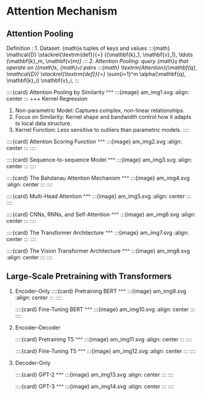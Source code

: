 # Attention Mechanism

## Attention Pooling

Definition
: 1. Dataset: {math}`m` tuples of keys and values
     :::{math}
     \mathcal{D} \stackrel{\textrm{def}}{=} \{(\mathbf{k}_1, \mathbf{v}_1),
	 \ldots (\mathbf{k}_m, \mathbf{v}_m)\}
     :::
  2. Attention Pooling: query {math}`q` that operate on ({math}`k`, {math}`v`)
     pairs
     :::{math}
	 \textrm{Attention}(\mathbf{q}, \mathcal{D}) \stackrel{\textrm{def}}{=}
	 \sum_{i=1}^m \alpha(\mathbf{q}, \mathbf{k}_i) \mathbf{v}_i,
	 :::

::::{card}
Attention Pooling by Similarity
^^^
:::{image} am_img1.svg
:align: center
:::
+++
Kernel Regression

1. Non-parametric Model: Captures complex, non-linear relationships.
2. Focus on Similarity: Kernel shape and bandwidth control how it adapts
   to local data structure.
3. Kernel Function: Less sensitive to outliers than parametric models.
::::

::::{card}
Attention Scoring Function
^^^
:::{image} am_img2.svg
:align: center
:::
::::

::::{card}
Sequence-to-sequence Model
^^^
:::{image} am_img3.svg
:align: center
:::
::::

::::{card}
The Bahdanau Attention Mechanism
^^^
:::{image} am_img4.svg
:align: center
:::
::::

::::{card}
Multi-Head Attention
^^^
:::{image} am_img5.svg
:align: center
:::
::::

::::{card}
CNNs, RNNs, and Self-Attention
^^^
:::{image} am_img6.svg
:align: center
:::
::::

::::{card}
The Transformer Architecture
^^^
:::{image} am_img7.svg
:align: center
:::
::::

::::{card}
The Vision Transformer Architecture
^^^
:::{image} am_img8.svg
:align: center
:::
::::

## Large-Scale Pretraining with Transformers

1. Encoder-Only
   ::::{card}
   Pretraining BERT
   ^^^
   :::{image} am_img9.svg
   :align: center
   :::
   ::::

   ::::{card}
   Fine-Tuning BERT
   ^^^
   :::{image} am_img10.svg
   :align: center
   :::
   ::::

2. Encoder–Decoder

   ::::{card}
   Pretraining T5
   ^^^
   :::{image} am_img11.svg
   :align: center
   :::
   ::::

   ::::{card}
   Fine-Tuning T5
   ^^^
   :::{image} am_img12.svg
   :align: center
   :::
   ::::

3. Decoder-Only

   ::::{card}
   GPT-2
   ^^^
   :::{image} am_img13.svg
   :align: center
   :::
   ::::

   ::::{card}
   GPT-3
   ^^^
   :::{image} am_img14.svg
   :align: center
   :::
   ::::
